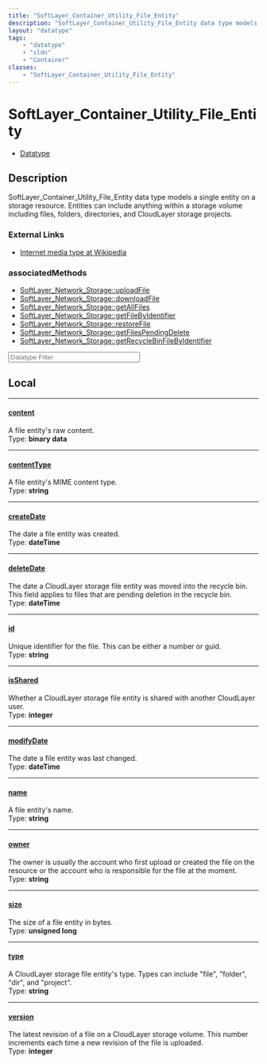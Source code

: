 ```yaml
---
title: "SoftLayer_Container_Utility_File_Entity"
description: "SoftLayer_Container_Utility_File_Entity data type models a single entity on a storage resource. Entities can include any... "
layout: "datatype"
tags:
    - "datatype"
    - "sldn"
    - "Container"
classes:
    - "SoftLayer_Container_Utility_File_Entity"
---
```


# SoftLayer_Container_Utility_File_Entity
<div id='service-datatype'>
    <ul id='sldn-reference-tabs'>
        <li id='datatype'> <a href='/reference/datatypes/SoftLayer_Container_Utility_File_Entity' >Datatype</a></li>
    </ul>
</div>

## Description 


SoftLayer_Container_Utility_File_Entity data type models a single entity on a storage resource. Entities can include anything within a storage volume including files, folders, directories, and CloudLayer storage projects. 

### External Links


* [Internet media type at Wikipedia](http://en.wikipedia.org/wiki/Internet_media_type)



### associatedMethods

*  [SoftLayer_Network_Storage::uploadFile](/reference/services/SoftLayer_Network_Storage/uploadFile )
*  [SoftLayer_Network_Storage::downloadFile](/reference/services/SoftLayer_Network_Storage/downloadFile )
*  [SoftLayer_Network_Storage::getAllFiles](/reference/services/SoftLayer_Network_Storage/getAllFiles )
*  [SoftLayer_Network_Storage::getFileByIdentifier](/reference/services/SoftLayer_Network_Storage/getFileByIdentifier )
*  [SoftLayer_Network_Storage::restoreFile](/reference/services/SoftLayer_Network_Storage/restoreFile )
*  [SoftLayer_Network_Storage::getFilesPendingDelete](/reference/services/SoftLayer_Network_Storage/getFilesPendingDelete )
*  [SoftLayer_Network_Storage::getRecycleBinFileByIdentifier](/reference/services/SoftLayer_Network_Storage/getRecycleBinFileByIdentifier )





<!-- Filer BEGIN -->
<div class="view-filters">
        <div class="clearfix">
            <div class="search-input-box">
                <input placeholder="Datatype Filter" onkeyup="titleSearch(inputId='prop-input', divId='properties', elementClass='prop-row')" 
                    type="text" id="prop-input" value="" size="30" maxlength="128" class="form-text">
            </div>
        </div>
</div>
<!-- Filer END -->

<div id="properties" class="content">
<div id="localProperties" class="prop-content" >

## Local
<div class="prop-row">

-----
[content]: #content
#### [content]
A file entity's raw content.  
<span class="type-label">Type: </span>**binary data**  



</div>
<div class="prop-row">

-----
[contentType]: #contenttype
#### [contentType]
A file entity's MIME content type.  
<span class="type-label">Type: </span>**string**  



</div>
<div class="prop-row">

-----
[createDate]: #createdate
#### [createDate]
The date a file entity was created.  
<span class="type-label">Type: </span>**dateTime**  



</div>
<div class="prop-row">

-----
[deleteDate]: #deletedate
#### [deleteDate]
The date a CloudLayer storage file entity was moved into the recycle bin. This field applies to files that are pending deletion in the recycle bin.  
<span class="type-label">Type: </span>**dateTime**  



</div>
<div class="prop-row">

-----
[id]: #id
#### [id]
Unique identifier for the file. This can be either a number or guid.  
<span class="type-label">Type: </span>**string**  



</div>
<div class="prop-row">

-----
[isShared]: #isshared
#### [isShared]
Whether a CloudLayer storage file entity is shared with another CloudLayer user.  
<span class="type-label">Type: </span>**integer**  



</div>
<div class="prop-row">

-----
[modifyDate]: #modifydate
#### [modifyDate]
The date a file entity was last changed.  
<span class="type-label">Type: </span>**dateTime**  



</div>
<div class="prop-row">

-----
[name]: #name
#### [name]
A file entity's name.  
<span class="type-label">Type: </span>**string**  



</div>
<div class="prop-row">

-----
[owner]: #owner
#### [owner]
The owner is usually the account who first upload or created the file on the resource or the account who is responsible for the file at the moment.   
<span class="type-label">Type: </span>**string**  



</div>
<div class="prop-row">

-----
[size]: #size
#### [size]
The size of a file entity in bytes.  
<span class="type-label">Type: </span>**unsigned long**  



</div>
<div class="prop-row">

-----
[type]: #type
#### [type]
A CloudLayer storage file entity's type. Types can include "file", "folder", "dir", and "project".   
<span class="type-label">Type: </span>**string**  



</div>
<div class="prop-row">

-----
[version]: #version
#### [version]
The latest revision of a file on a CloudLayer storage volume. This number increments each time a new revision of the file is uploaded.   
<span class="type-label">Type: </span>**integer**  



</div>
</div>
<!-- LOCAL PROPERTY END -->

</div>


